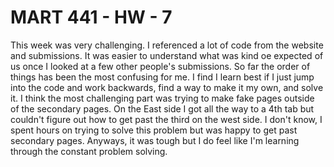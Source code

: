 # MART 441 - HW - 7

This week was very challenging. I referenced a lot of code from the website and submissions. It was easier to understand what was kind oe expected of us once I looked at a few other people's submissions. So far the order of things has been the most confusing for me. I find I learn best if I just jump into the code and work backwards, find a way to make it my own, and solve it. I think the most challenging part was trying to make fake pages outside of the secondary pages. On the East side I got all the way to a 4th tab but couldn't figure out how to get past the third on the west side. I don't know, I spent hours on trying to solve this problem but was happy to get past secondary pages. Anyways, it was tough but I do feel like I'm learning through the constant problem solving.
